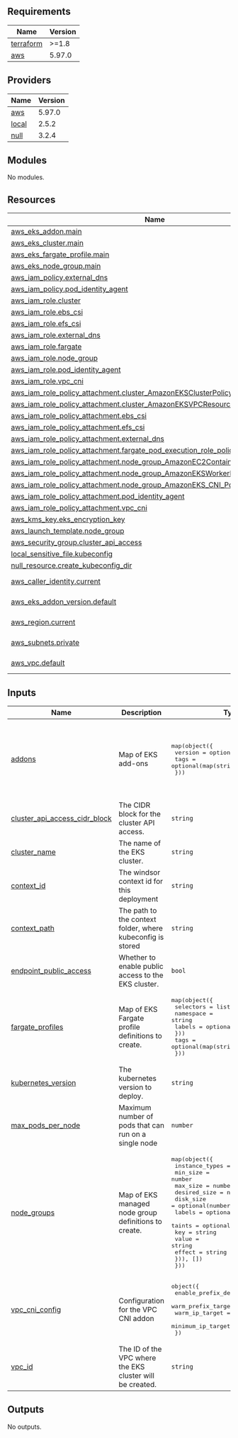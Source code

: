 ## Requirements

| Name | Version |
|------|---------|
| <a name="requirement_terraform"></a> [terraform](#requirement\_terraform) | >=1.8 |
| <a name="requirement_aws"></a> [aws](#requirement\_aws) | 5.97.0 |

## Providers

| Name | Version |
|------|---------|
| <a name="provider_aws"></a> [aws](#provider\_aws) | 5.97.0 |
| <a name="provider_local"></a> [local](#provider\_local) | 2.5.2 |
| <a name="provider_null"></a> [null](#provider\_null) | 3.2.4 |

## Modules

No modules.

## Resources

| Name | Type |
|------|------|
| [aws_eks_addon.main](https://registry.terraform.io/providers/hashicorp/aws/5.97.0/docs/resources/eks_addon) | resource |
| [aws_eks_cluster.main](https://registry.terraform.io/providers/hashicorp/aws/5.97.0/docs/resources/eks_cluster) | resource |
| [aws_eks_fargate_profile.main](https://registry.terraform.io/providers/hashicorp/aws/5.97.0/docs/resources/eks_fargate_profile) | resource |
| [aws_eks_node_group.main](https://registry.terraform.io/providers/hashicorp/aws/5.97.0/docs/resources/eks_node_group) | resource |
| [aws_iam_policy.external_dns](https://registry.terraform.io/providers/hashicorp/aws/5.97.0/docs/resources/iam_policy) | resource |
| [aws_iam_policy.pod_identity_agent](https://registry.terraform.io/providers/hashicorp/aws/5.97.0/docs/resources/iam_policy) | resource |
| [aws_iam_role.cluster](https://registry.terraform.io/providers/hashicorp/aws/5.97.0/docs/resources/iam_role) | resource |
| [aws_iam_role.ebs_csi](https://registry.terraform.io/providers/hashicorp/aws/5.97.0/docs/resources/iam_role) | resource |
| [aws_iam_role.efs_csi](https://registry.terraform.io/providers/hashicorp/aws/5.97.0/docs/resources/iam_role) | resource |
| [aws_iam_role.external_dns](https://registry.terraform.io/providers/hashicorp/aws/5.97.0/docs/resources/iam_role) | resource |
| [aws_iam_role.fargate](https://registry.terraform.io/providers/hashicorp/aws/5.97.0/docs/resources/iam_role) | resource |
| [aws_iam_role.node_group](https://registry.terraform.io/providers/hashicorp/aws/5.97.0/docs/resources/iam_role) | resource |
| [aws_iam_role.pod_identity_agent](https://registry.terraform.io/providers/hashicorp/aws/5.97.0/docs/resources/iam_role) | resource |
| [aws_iam_role.vpc_cni](https://registry.terraform.io/providers/hashicorp/aws/5.97.0/docs/resources/iam_role) | resource |
| [aws_iam_role_policy_attachment.cluster_AmazonEKSClusterPolicy](https://registry.terraform.io/providers/hashicorp/aws/5.97.0/docs/resources/iam_role_policy_attachment) | resource |
| [aws_iam_role_policy_attachment.cluster_AmazonEKSVPCResourceController](https://registry.terraform.io/providers/hashicorp/aws/5.97.0/docs/resources/iam_role_policy_attachment) | resource |
| [aws_iam_role_policy_attachment.ebs_csi](https://registry.terraform.io/providers/hashicorp/aws/5.97.0/docs/resources/iam_role_policy_attachment) | resource |
| [aws_iam_role_policy_attachment.efs_csi](https://registry.terraform.io/providers/hashicorp/aws/5.97.0/docs/resources/iam_role_policy_attachment) | resource |
| [aws_iam_role_policy_attachment.external_dns](https://registry.terraform.io/providers/hashicorp/aws/5.97.0/docs/resources/iam_role_policy_attachment) | resource |
| [aws_iam_role_policy_attachment.fargate_pod_execution_role_policy](https://registry.terraform.io/providers/hashicorp/aws/5.97.0/docs/resources/iam_role_policy_attachment) | resource |
| [aws_iam_role_policy_attachment.node_group_AmazonEC2ContainerRegistryReadOnly](https://registry.terraform.io/providers/hashicorp/aws/5.97.0/docs/resources/iam_role_policy_attachment) | resource |
| [aws_iam_role_policy_attachment.node_group_AmazonEKSWorkerNodePolicy](https://registry.terraform.io/providers/hashicorp/aws/5.97.0/docs/resources/iam_role_policy_attachment) | resource |
| [aws_iam_role_policy_attachment.node_group_AmazonEKS_CNI_Policy](https://registry.terraform.io/providers/hashicorp/aws/5.97.0/docs/resources/iam_role_policy_attachment) | resource |
| [aws_iam_role_policy_attachment.pod_identity_agent](https://registry.terraform.io/providers/hashicorp/aws/5.97.0/docs/resources/iam_role_policy_attachment) | resource |
| [aws_iam_role_policy_attachment.vpc_cni](https://registry.terraform.io/providers/hashicorp/aws/5.97.0/docs/resources/iam_role_policy_attachment) | resource |
| [aws_kms_key.eks_encryption_key](https://registry.terraform.io/providers/hashicorp/aws/5.97.0/docs/resources/kms_key) | resource |
| [aws_launch_template.node_group](https://registry.terraform.io/providers/hashicorp/aws/5.97.0/docs/resources/launch_template) | resource |
| [aws_security_group.cluster_api_access](https://registry.terraform.io/providers/hashicorp/aws/5.97.0/docs/resources/security_group) | resource |
| [local_sensitive_file.kubeconfig](https://registry.terraform.io/providers/hashicorp/local/latest/docs/resources/sensitive_file) | resource |
| [null_resource.create_kubeconfig_dir](https://registry.terraform.io/providers/hashicorp/null/latest/docs/resources/resource) | resource |
| [aws_caller_identity.current](https://registry.terraform.io/providers/hashicorp/aws/5.97.0/docs/data-sources/caller_identity) | data source |
| [aws_eks_addon_version.default](https://registry.terraform.io/providers/hashicorp/aws/5.97.0/docs/data-sources/eks_addon_version) | data source |
| [aws_region.current](https://registry.terraform.io/providers/hashicorp/aws/5.97.0/docs/data-sources/region) | data source |
| [aws_subnets.private](https://registry.terraform.io/providers/hashicorp/aws/5.97.0/docs/data-sources/subnets) | data source |
| [aws_vpc.default](https://registry.terraform.io/providers/hashicorp/aws/5.97.0/docs/data-sources/vpc) | data source |

## Inputs

| Name | Description | Type | Default | Required |
|------|-------------|------|---------|:--------:|
| <a name="input_addons"></a> [addons](#input\_addons) | Map of EKS add-ons | <pre>map(object({<br/>    version = optional(string)<br/>    tags    = optional(map(string), {})<br/>  }))</pre> | <pre>{<br/>  "aws-ebs-csi-driver": {},<br/>  "aws-efs-csi-driver": {},<br/>  "coredns": {},<br/>  "eks-pod-identity-agent": {},<br/>  "external-dns": {},<br/>  "vpc-cni": {}<br/>}</pre> | no |
| <a name="input_cluster_api_access_cidr_block"></a> [cluster\_api\_access\_cidr\_block](#input\_cluster\_api\_access\_cidr\_block) | The CIDR block for the cluster API access. | `string` | `"0.0.0.0/0"` | no |
| <a name="input_cluster_name"></a> [cluster\_name](#input\_cluster\_name) | The name of the EKS cluster. | `string` | `""` | no |
| <a name="input_context_id"></a> [context\_id](#input\_context\_id) | The windsor context id for this deployment | `string` | `""` | no |
| <a name="input_context_path"></a> [context\_path](#input\_context\_path) | The path to the context folder, where kubeconfig is stored | `string` | `""` | no |
| <a name="input_endpoint_public_access"></a> [endpoint\_public\_access](#input\_endpoint\_public\_access) | Whether to enable public access to the EKS cluster. | `bool` | `true` | no |
| <a name="input_fargate_profiles"></a> [fargate\_profiles](#input\_fargate\_profiles) | Map of EKS Fargate profile definitions to create. | <pre>map(object({<br/>    selectors = list(object({<br/>      namespace = string<br/>      labels    = optional(map(string), {})<br/>    }))<br/>    tags = optional(map(string), {})<br/>  }))</pre> | `{}` | no |
| <a name="input_kubernetes_version"></a> [kubernetes\_version](#input\_kubernetes\_version) | The kubernetes version to deploy. | `string` | `"1.32"` | no |
| <a name="input_max_pods_per_node"></a> [max\_pods\_per\_node](#input\_max\_pods\_per\_node) | Maximum number of pods that can run on a single node | `number` | `64` | no |
| <a name="input_node_groups"></a> [node\_groups](#input\_node\_groups) | Map of EKS managed node group definitions to create. | <pre>map(object({<br/>    instance_types = list(string)<br/>    min_size       = number<br/>    max_size       = number<br/>    desired_size   = number<br/>    disk_size      = optional(number, 64)<br/>    labels         = optional(map(string), {})<br/>    taints = optional(list(object({<br/>      key    = string<br/>      value  = string<br/>      effect = string<br/>    })), [])<br/>  }))</pre> | <pre>{<br/>  "default": {<br/>    "desired_size": 2,<br/>    "instance_types": [<br/>      "t3.medium"<br/>    ],<br/>    "max_size": 3,<br/>    "min_size": 1<br/>  }<br/>}</pre> | no |
| <a name="input_vpc_cni_config"></a> [vpc\_cni\_config](#input\_vpc\_cni\_config) | Configuration for the VPC CNI addon | <pre>object({<br/>    enable_prefix_delegation = bool<br/>    warm_prefix_target       = number<br/>    warm_ip_target           = number<br/>    minimum_ip_target        = number<br/>  })</pre> | <pre>{<br/>  "enable_prefix_delegation": true,<br/>  "minimum_ip_target": 1,<br/>  "warm_ip_target": 1,<br/>  "warm_prefix_target": 1<br/>}</pre> | no |
| <a name="input_vpc_id"></a> [vpc\_id](#input\_vpc\_id) | The ID of the VPC where the EKS cluster will be created. | `string` | `null` | no |

## Outputs

No outputs.
